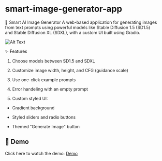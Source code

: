 # smart-image-generator-app
🎨 Smart AI Image Generator
A web-based application for generating images from text prompts using powerful models like Stable Diffusion 1.5 (SD1.5) and Stable Diffusion XL (SDXL), with a custom UI built using Gradio.

![Alt Text](https://raw.githubusercontent.com/your-username/repo-name/main/assets/my_image.png)


✨ Features
1. Choose models between SD1.5 and SDXL

2. Customize image width, height, and CFG (guidance scale)

3. Use one-click example prompts

4. Error handeling with an empty prompt

5.  Custom styled UI:

* Gradient background

* Styled sliders and radio buttons

* Themed "Generate Image" button

## 🎥 Demo
Click here to watch the demo:
[Demo](assets/demo.mp4)

